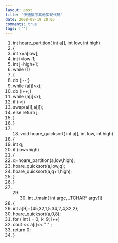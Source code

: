 ```yaml
---
layout: post
title: '快速排序其他实现代码'
date: 2008-08-19 20:05
comments: true
tags: ['']
---
```


  1. int  hoare_partition(  int  a[],  int  low,  int  high) 
  2. { 
  3. int  x=a[low]; 
  4. int  i=low-1; 
  5. int  j=high+1; 
  6. while  (1) 
  7. { 
  8. do  {j--;} 
  9. while  (a[j]>x); 
  10. do  {i++;} 
  11. while  (a[i]<x); 
  12. if  (i<j) 
  13. swap(a[i],a[j]); 
  14. else  return  j; 
  15. } 
  16. } 
  17.   18. void  hoare_quicksort(  int  a[],  int  low,  int  high) 
  19. { 
  20. int  q; 
  21. if  (low<high) 
  22. { 
  23. q=hoare_partition(a,low,high); 
  24. hoare_quicksort(a,low,q); 
  25. hoare_quicksort(a,q+1,high); 
  26. } 
  27. } 
  28.   29.   30. int  _tmain(  int  argc, _TCHAR* argv[]) 
  31. { 
  32. int  a[9]={45,32,1,5,34,2,4,32,2}; 
  33. hoare_quicksort(a,0,8); 
  34. for  (  int  i = 0; i< 9; i++) 
  35. cout << a[i]<< " "  ; 
  36. return  0; 
  37. } 

